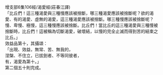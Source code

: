 增支部6集106經/渴愛經(莊春江譯)  
「比丘們！這三種渴愛與三種慢應該被捨斷，哪三種渴愛應該被捨斷呢？欲的渴愛、有的渴愛、虛無的渴愛，這三種渴愛應該被捨斷。哪三種慢應該被捨斷呢？慢、卑慢、極慢，這三種慢應該被捨斷。比丘們！當比丘的這三種渴愛與三種慢被捨斷時，比丘們！這被稱為切斷渴愛，破壞結，以慢的完全止滅而得到苦的結束之比丘。」  
效益品第十，其攝頌：  
「出現、效益，無常、苦、無我的，  
涅槃、不住立，已拔劍者、不等同彼者，  
有，渴愛為第十。」  
第二個五十則完成。  
  
  
